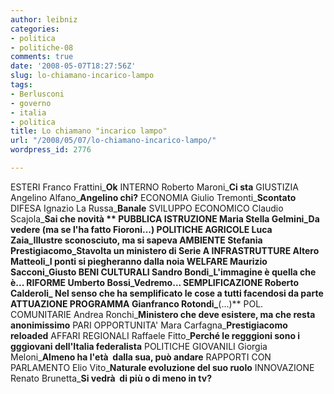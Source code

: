 ```yaml
---
author: leibniz
categories:
- politica
- politiche-08
comments: true
date: '2008-05-07T18:27:56Z'
slug: lo-chiamano-incarico-lampo
tags:
- Berlusconi
- governo
- italia
- politica
title: Lo chiamano "incarico lampo"
url: "/2008/05/07/lo-chiamano-incarico-lampo/"
wordpress_id: 2776

---
```

ESTERI Franco Frattini_**Ok**
INTERNO Roberto Maroni_**Ci sta**
GIUSTIZIA Angelino Alfano_**Angelino chi?**
ECONOMIA Giulio Tremonti_**Scontato**
DIFESA Ignazio La Russa_**Banale**
SVILUPPO ECONOMICO Claudio Scajola_**Sai che novità **
PUBBLICA ISTRUZIONE Maria Stella Gelmini_**Da vedere (ma se l'ha fatto Fioroni...)**
POLITICHE AGRICOLE Luca Zaia_**Illustre sconosciuto, ma si sapeva**
AMBIENTE Stefania Prestigiacomo_**Stavolta un ministero di Serie A**
INFRASTRUTTURE Altero Matteoli_**I ponti si piegheranno dalla noia**
WELFARE Maurizio Sacconi_**Giusto**
BENI CULTURALI Sandro Bondi_**L'immagine è quella che è...**
RIFORME Umberto Bossi_**Vedremo...**
SEMPLIFICAZIONE Roberto Calderoli_ **Nel senso che ha semplificato le cose a tutti facendosi da parte**
ATTUAZIONE PROGRAMMA Gianfranco Rotondi_**(...)**
POL. COMUNITARIE Andrea Ronchi_**Ministero che deve esistere, ma che resta anonimissimo**
PARI OPPORTUNITA' Mara Carfagna_**Prestigiacomo reloaded**
AFFARI REGIONALI Raffaele Fitto_**Perché le regggioni sono i gggiovani dell'Italia federalista**
POLITICHE GIOVANILI Giorgia Meloni_**Almeno ha l'età  dalla sua, può andare**
RAPPORTI CON PARLAMENTO Elio Vito_**Naturale evoluzione del suo ruolo**
INNOVAZIONE Renato Brunetta_**Si vedrà  di più o di meno in tv?**
